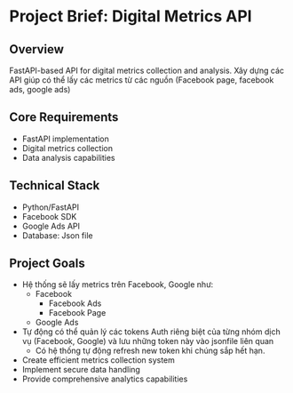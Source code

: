 # Project Brief: Digital Metrics API

## Overview

FastAPI-based API for digital metrics collection and analysis. Xây dựng các API giúp có thể lấy các metrics từ các nguồn (Facebook page, facebook ads, google ads)

## Core Requirements

- FastAPI implementation
- Digital metrics collection
- Data analysis capabilities

## Technical Stack

- Python/FastAPI
- Facebook SDK
- Google Ads API
- Database: Json file

## Project Goals

- Hệ thống sẽ lấy metrics trên Facebook, Google như:
  - Facebook
    - Facebook Ads
    - Facebook Page
  - Google Ads
- Tự động có thể quản lý các tokens Auth riêng biệt của từng nhóm dịch vụ (Facebook, Google) và lưu những token này vào jsonfile liên quan
  - Có hệ thống tự động refresh new token khi chúng sắp hết hạn.
- Create efficient metrics collection system
- Implement secure data handling
- Provide comprehensive analytics capabilities
